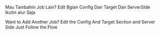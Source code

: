 Mau Tambahin Job Lain? Edit Bgian Config Dan Target Dan ServerSIde Ikutin alur Saja 

Want to Add Another Job? Edit the Config And Target Section and Server Side Just Follow the Flow